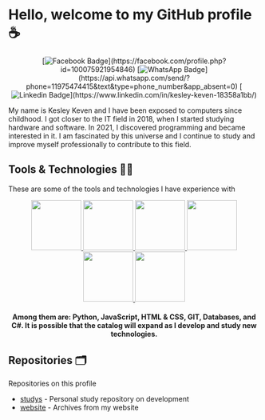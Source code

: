 # Hello, welcome to my GitHub profile ☕

<div align=center>
 
[![Facebook Badge](https://img.shields.io/badge/-facebook-rgb(2,%2024,%20122)?style=for-the-badge&logo=facebook&logoColor=white&link=https://github.com/kesley-developer)](https://facebook.com/profile.php?id=100075921954846)
[![WhatsApp Badge](https://img.shields.io/badge/-whatsapp-rgb(1,%20167,%209)?style=for-the-badge&logo=whatsapp&logoColor=white&link=https://github.com/kesley-developer)](https://api.whatsapp.com/send/?phone=11975474415&text&type=phone_number&app_absent=0)
[![Linkedin Badge](https://img.shields.io/badge/-linkedin-rgb(9,%20165,%20226)?style=for-the-badge&logo=linkedin&logoColor=white&link=https://github.com/kesley-developer)](https://www.linkedin.com/in/kesley-keven-18358a1bb/)
  
</div>

My name is Kesley Keven and I have been exposed to computers since childhood. I got closer to the IT field in 2018, when I started studying hardware and software. In 2021, I discovered programming and became interested in it. I am fascinated by this universe and I continue to study and improve myself professionally to contribute to this field.

## Tools & Technologies 👨‍💻
These are some of the tools and technologies I have experience with
  
<div align=center>
  <a href="https://github.com/kesley-developer/studys/tree/master/PYTHON">
    <img width=100px height=100px src="https://cdn.jsdelivr.net/gh/devicons/devicon/icons/python/python-original.svg"/> 
  </a>
  
  <a href="https://github.com/kesley-developer/studys/tree/master/JAVASCRIPT">
    <img width=100px height=100px src="https://cdn.jsdelivr.net/gh/devicons/devicon/icons/javascript/javascript-original.svg"/> 
  </a>
  
  <a href="https://github.com/kesley-developer/studys/tree/master/HTML">
    <img width=100px height=100px src="https://cdn.jsdelivr.net/gh/devicons/devicon/icons/html5/html5-original.svg"/>    
  </a>
  
  <a href="https://github.com/kesley-developer/studys/tree/master/GIT">
    <img width=100px height=100px src="https://cdn.jsdelivr.net/gh/devicons/devicon/icons/git/git-original.svg"/>    
  </a>
  
  <a href="https://github.com/kesley-developer/studys/tree/master/DB">  
    <img width=100px height=100px src="https://cdn.jsdelivr.net/gh/devicons/devicon/icons/mysql/mysql-original.svg"/>
  </a>
  
  <a href="https://github.com/kesley-developer/studys/tree/master/C-SHARP">
    <img width=100px height=100px src="https://cdn.jsdelivr.net/gh/devicons/devicon/icons/csharp/csharp-original.svg"/>
  </a>
  
  <h4>Among them are: Python, JavaScript, HTML & CSS, GIT, Databases, and C#. It is possible that the catalog will expand as I develop and study new technologies.</h4>
</div>

## Repositories 🗂️
Repositories on this profile
- [studys](https://github.com/kesley-developer/studys) - Personal study repository on development 
- [website](https://github.com/kesley-developer/website) - Archives from my website
